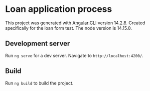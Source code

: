 # Loan application process

This project was generated with [Angular CLI](https://github.com/angular/angular-cli) version 14.2.8. Created specifically for the loan form test. The node version is 14.15.0.

## Development server

Run `ng serve` for a dev server. Navigate to `http://localhost:4200/`.

## Build

Run `ng build` to build the project.
